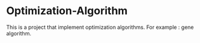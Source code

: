 # Optimization-Algorithm
This is a project that implement optimization algorithms. For example : gene algorithm.
